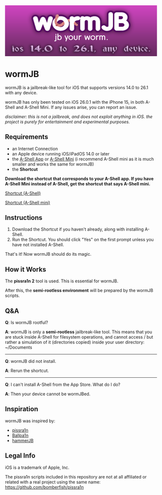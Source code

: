 ![wormjb banner](assets/womrjbbanner.png)

# wormJB
wormJB is a jailbreak-like tool for iOS that supports versions 14.0 to 26.1 with any device.

wormJB has only been tested on iOS 26.0.1 with the iPhone 15, in both A-Shell and A-Shell Mini. If any issues arise, you can report an issue.

*disclaimer: this is not a jailbreak, and does not exploit anything in iOS. the project is purely for entertainment and experimental purposes.*

## Requirements
- an Internet Connection
- an Apple device running iOS/iPadOS 14.0 or later
- the [A-Shell App](https://apps.apple.com/us/app/a-shell/id1473805438) or [A-Shell Mini](https://apps.apple.com/us/app/a-shell-mini/id1543537943) (i recommend A-Shell mini as it is much smaller and works the same for wormJB)
- the **Shortcut**

**Download the shortcut that corresponds to your A-Shell app. If you have A-Shell Mini instead of A-Shell, get the shortcut that says A-Shell mini.**

[Shortcut (A-Shell)](https://www.icloud.com/shortcuts/24ed0aa0e2b14f90807c950a97e44223)

[Shortcut (A-Shell mini)](https://www.icloud.com/shortcuts/339325fa3ac14a2f83b5f8507c61a8ee)

## Instructions
1. Download the Shortcut if you haven't already, along with installing A-Shell.
2. Run the Shortcut. You should click "Yes" on the first prompt unless you have not installed A-Shell.

That's it! Now wormJB should do its magic.

## How it Works
The **pissra1n 2** tool is used. This is essential for wormJB.

After this, the **semi-rootless environment** will be prepared by the wormJB scripts.

## Q&A
**Q**: Is wormJB rootful?

**A**: wormJB is only a **semi-rootless** jailbreak-like tool. This means that you are stuck inside A-Shell for filesystem operations, and cannot access / but rather a simulation of it (directories copied) inside your user directory: ~/Documents

---

**Q**: wormJB did not install.

**A**: Rerun the shortcut.

---

**Q**: I can't install A-Shell from the App Store. What do I do?

**A**: Then your device cannot be wormJBed.

## Inspiration

wormJB was inspired by:
- [pissra1n](https://github.com/bomberfish/pissra1n)
- [Ballpa1n](https://github.com/llsc12/ballpa1n)
- [hammerJB](https://github.com/WhitetailAni/hammerJB)

## Legal Info

iOS is a trademark of Apple, Inc.

The pissra1n scripts included in this repository are not at all affiliated or related with a real project using the same name: https://github.com/bomberfish/pissra1n
